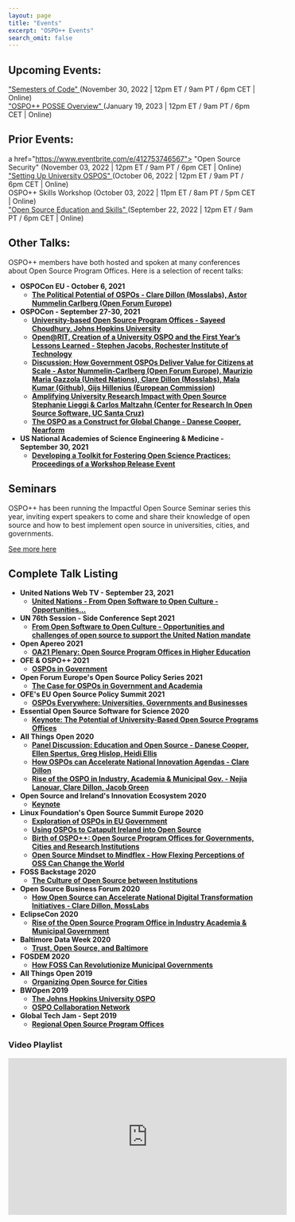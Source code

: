 ```yaml
---
layout: page
title: "Events"
excerpt: "OSPO++ Events"
search_omit: false
---
```


## Upcoming Events:

<a href="https://www.eventbrite.com/e/412756575027"> "Semesters of Code" </a>
(November 30, 2022 | 12pm ET / 9am PT / 6pm CET | Online)<br>
<a href="https://www.eventbrite.com/e/ospo-posse-overview-tickets-449451681077"> "OSPO++ POSSE Overview" </a>
(January 19, 2023 | 12pm ET / 9am PT / 6pm CET | Online)<br>

## Prior Events:

a href="https://www.eventbrite.com/e/412753746567"> "Open Source Security" </a>
(November 03, 2022 | 12pm ET / 9am PT / 6pm CET | Online)<br>
<a href="https://www.eventbrite.com/e/412749985317"> "Setting Up University OSPOS" </a>
(October 06, 2022 | 12pm ET / 9am PT / 6pm CET | Online)<br>
OSPO++ Skills Workshop (October 03, 2022 | 11pm ET / 8am PT / 5pm CET | Online)<br>
<a href="https://www.eventbrite.com/e/412746093677"> "Open Source Education and Skills" </a>
(September 22, 2022 | 12pm ET / 9am PT / 6pm CET | Online)<br>

## Other Talks:

OSPO++ members have both hosted and spoken at many conferences about Open Source Program Offices. Here is a selection of recent talks:

* **OSPOCon EU - October 6, 2021**
  * **[The Political Potential of OSPOs - Clare Dillon (Mosslabs), Astor Nummelin Carlberg (Open Forum Europe)](https://sched.co/m4QV)**
* **OSPOCon - September 27-30, 2021**
  * **[University-based Open Source Program Offices - Sayeed Choudhury, Johns Hopkins University](https://sched.co/lAOe)**
  * **[Open@RIT, Creation of a University OSPO and the First Year’s Lessons Learned - Stephen Jacobs, Rochester Institute of Technology](https://sched.co/lAOb)**
  * **[Discussion:  How Government OSPOs Deliver Value for Citizens at Scale - Astor Nummelin-Carlberg (Open Forum Europe), Maurizio Maria Gazzola (United Nations), Clare Dillon (Mosslabs),  Mala Kumar (Github), Gijs Hillenius (European Commission)](https://sched.co/lAOh)**
  * **[Amplifying University Research Impact with Open Source Stephanie Lieggi & Carlos Maltzahn (Center for Research In Open Source Software, UC Santa Cruz)](https://sched.co/lAP5)**
  * **[The OSPO as a Construct for Global Change - Danese Cooper, Nearform](https://sched.co/lAM5)**
* **US National Academies of Science Engineering & Medicine - September 30, 2021**
  * **[Developing a Toolkit for Fostering Open Science Practices:  Proceedings of a Workshop Release Event](https://www.nationalacademies.org/event/09-30-2021/developing-a-toolkit-for-fostering-open-science-practices-proceedings-of-a-workshop-release-event)**

## Seminars

OSPO++ has been running the Impactful Open Source Seminar series this year, inviting expert speakers to come and share their knowledge of open source and how to best implement open source in universities, cities, and governments.

[See more here](/seminars)

## Complete Talk Listing

* **United Nations Web TV - September 23, 2021**
  * **[United Nations - From Open Software to Open Culture - Opportunities…](https://media.un.org/en/asset/k1o/k1ovtqdxd9)**
* **UN 76th Session - Side Conference Sept 2021**
  * **[From Open Software to Open Culture - Opportunities and challenges of open source to support the United Nation mandate](https://media.un.org/en/asset/k1o/k1ovtqdxd9)**
* **Open Apereo 2021**
  * **[OA21 Plenary: Open Source Program Offices in Higher Education](https://www.youtube.com/watch?v=7tzctTYhDIc)**
* **OFE & OSPO++ 2021**
  * **[OSPOs in Government](https://openforumeurope.org/event/ospos-in-government-workshop-with-public-officials/)**
* **Open Forum Europe's Open Source Policy Series 2021**
  * **[The Case for OSPOs in Government and Academia](https://www.youtube.com/watch?v=1GE4DrBprfw&list=PLDe5aYqG5GeMK760j26IEFrVgXcKugS-P&index=2)**
* **OFE's EU Open Source Policy Summit 2021**
  * **[OSPOs Everywhere: Universities, Governments and Businesses](https://www.youtube.com/watch?v=nRohU4LxO-E&list=PLDe5aYqG5GeMK760j26IEFrVgXcKugS-P&index=5)**
* **Essential Open Source Software for Science 2020**
  * **[Keynote: The Potential of University-Based Open Source Programs Offices](https://www.youtube.com/watch?v=V2MNHXggHYE)**
* **All Things Open 2020**
  * **[Panel Discussion: Education and Open Source - Danese Cooper, Ellen Spertus, Greg Hislop, Heidi Ellis](https://www.youtube.com/watch?v=lYdbYgXEoKA&list=PLDe5aYqG5GeMK760j26IEFrVgXcKugS-P&index=10)**
  * **[How OSPOs can Accelerate National Innovation Agendas - Clare Dillon](https://www.youtube.com/watch?v=wEiqDH5lP6Q&list=PLDe5aYqG5GeMK760j26IEFrVgXcKugS-P&index=12)**
  * **[Rise of the OSPO in Industry, Academia & Municipal Gov. - Nejia Lanouar, Clare Dillon, Jacob Green](https://www.youtube.com/watch?v=R4SPmCJ4Hg0&list=PLDe5aYqG5GeMK760j26IEFrVgXcKugS-P&index=11)**
* **Open Source and Ireland's Innovation Ecosystem 2020**
  * **[Keynote](https://www.youtube.com/watch?v=Z9IzNOzSuEc&list=PLDe5aYqG5GeMK760j26IEFrVgXcKugS-P&index=3)**
* **Linux Foundation's Open Source Summit Europe 2020**
  * **[Exploration of OSPOs in EU Government](https://www.youtube.com/watch?v=HQkU0nohkNw&list=PLDe5aYqG5GeMK760j26IEFrVgXcKugS-P&index=7)**
  * **[Using OSPOs to Catapult Ireland into Open Source](https://www.youtube.com/watch?v=pWpTRzM64pI&list=PLDe5aYqG5GeMK760j26IEFrVgXcKugS-P&index=8)**
  * **[Birth of OSPO++: Open Source Program Offices for Governments, Cities and Research Institutions](https://www.youtube.com/watch?v=sPxcpLb2v_4)**
  * **[Open Source Mindset to Mindflex - How Flexing Perceptions of OSS Can Change the World](https://www.youtube.com/watch?v=XgGs8MhRA5g&list=PLDe5aYqG5GeMK760j26IEFrVgXcKugS-P&index=6)**
* **FOSS Backstage 2020**
  * **[The Culture of Open Source between Institutions](https://www.youtube.com/watch?v=c7ua16SVpQY&list=PLDe5aYqG5GeMK760j26IEFrVgXcKugS-P&index=4)**
* **Open Source Business Forum 2020**
  * **[How Open Source can Accelerate National Digital Transformation Initiatives - Clare Dillon, MossLabs](https://www.youtube.com/watch?v=hXqJcrcXy1M&list=PLDe5aYqG5GeMK760j26IEFrVgXcKugS-P&index=13)**
* **EclipseCon 2020**
  * **[Rise of the Open Source Program Office in Industry Academia & Municipal Government](https://www.eclipsecon.org/2020/open-source-research-agora)**
* **Baltimore Data Week 2020**
  * **[Trust, Open Source, and Baltimore](https://www.youtube.com/watch?v=qDZurNZURpo&list=PLDe5aYqG5GeMK760j26IEFrVgXcKugS-P&index=14)**
* **FOSDEM 2020**
  * **[How FOSS Can Revolutionize Municipal Governments](https://archive.fosdem.org/2020/schedule/event/municipal_government/)**
* **All Things Open 2019**
  * **[Organizing Open Source for Cities](https://www.youtube.com/watch?v=-PZFL-2hF-o&list=PLDe5aYqG5GeMK760j26IEFrVgXcKugS-P&index=15)**
* **BWOpen 2019**
  * **[The Johns Hopkins University OSPO](https://www.youtube.com/watch?v=2zMpXsF9P1w&feature=youtu.be)**
  * **[OSPO Collaboration Network](https://bit.ly/2l6uvsP)**
* **Global Tech Jam - Sept 2019**
  * **[Regional Open Source Program Offices](https://globaltechjam.com/2019-global-tech-jam-presentations/)**

### Video Playlist

<iframe width="560" height="315" src="https://www.youtube.com/embed/videoseries?list=PLDe5aYqG5GeMK760j26IEFrVgXcKugS-P" title="YouTube video player" frameborder="0" allow="accelerometer; autoplay; clipboard-write; encrypted-media; gyroscope; picture-in-picture" allowfullscreen></iframe>
